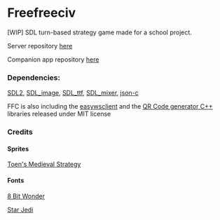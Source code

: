 # Freefreeciv
[WIP] SDL turn-based strategy game made for a school project.

Server repository [here](https://github.com/Arveto/freefreeciv-server)

Companion app repository [here](https://github.com/Arveto/freefreeciv-companion)

### Dependencies: 

[SDL2](https://www.libsdl.org/),
[SDL_image](https://www.libsdl.org/projects/SDL_image/),
[SDL_ttf](https://www.libsdl.org/projects/SDL_ttf/),
[SDL_mixer](https://www.libsdl.org/projects/SDL_mixer/),
[json-c](https://github.com/json-c/json-c)


FFC is also including the [easywsclient](https://github.com/dhbaird/easywsclient) and the [QR Code generator C++](https://www.nayuki.io/page/qr-code-generator-library) libraries released under MIT license

### Credits
#### Sprites
[Toen's Medieval Strategy](https://toen.itch.io/toens-medieval-strategy)
#### Fonts
[8 Bit Wonder](https://www.dafont.com/fr/8bit-wonder.font)

[Star Jedi](https://www.dafont.com/fr/star-jedi.font)
